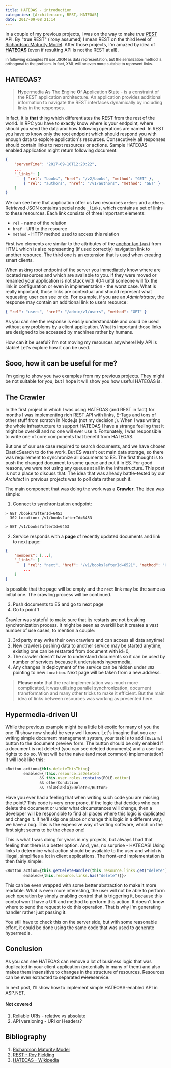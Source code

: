 ```yaml
---
title: HATEOAS - introduction
categories: [Architecture, REST, HATEOAS]
date: 2017-09-08 21:14
---
```


In a couple of my previous projects, I was on the way to make *true [REST][REST]* API. By "true REST" (irony assumed) I mean REST on the third level of [Richardson Maturity Model][RICHARDSON]. After those projects, I'm amazed by idea of [**HATEOAS**][WIKI] (even if resulting API is not the REST at all).

<!--more-->

<small>In following examples I'll use JSON as data representation, but the serialization method is orthogonal to the problem. In fact, XML will be even more suitable to represent links.</small>

## HATEOAS?

> **H**ypermedia **A**s **T**he **E**ngine **O**f **A**pplication **S**tate - is a constraint of the REST application architecture. An application provides additional information to navigate the REST interfaces dynamically by including links in the responses.

In fact, it is **that** thing which differentiates the REST from the rest of the world. In RPC you have to exactly know where is your endpoint, where should you send the data and how following operations are named. In REST you have to know only the root endpoint which should respond you with enough data to explore application's resources. Consecutively all responses should contain links to next resources or actions. Sample HATEOAS-enabled application might return following document:

```json
{
    "serverTime": "2017-09-10T12:20:22",
    ...
    "_links": [
        { "rel": "books", "href": "/v2/books", "method": "GET" },
        { "rel": "authors", "href": "/v1/authors", "method": "GET" }
    ]
}
```

We can see here that application offer us two resources `orders` and `authors`.
Retrieved JSON contains special node `_links`, which contains a set of links to these resources. Each link consists of three important elements:

* `rel` - name of the relation
* `href` - URI to the resource
* `method` - HTTP method used to access this relation

First two elements are similar to the attributes of the [anchor tag (`<a>`)][ANCHOR] from HTML which is also representing (if used correctly) navigation link to another resource. The third one is an extension that is used when creating smart clients.

When asking root endpoint of the server you immediately know where are located resources and which are available to you. If they were moved or renamed your application is not stuck with 404 until someone will fix the link in configuration or even in implementation - the worst case. What is really important, those links are contextual and should represent what requesting user can see or do. For example, if you are an *Administrator*, the response may contain an additional link to users resource:

```json
{ "rel": "users", "href": "/admin/v1/users", "method": "GET" }
```

As you can see the response is easily understandable and could be used without any problems by a client application. What is important those links are designed to be accessed by machines rather by humans.

How can it be useful? I'm not moving my resources anywhere! My API is stable! Let's explore how it can be used.

## Sooo, how it can be useful for me?
I'm going to show you two examples from my previous projects. They might be not suitable for you, but I hope it will show you how useful HATEOAS is.

## The Crawler
In the first project in which I was using HATEOAS (and REST in fact) for months I was implementing rich REST API with links, E-Tags and tons of other stuff from scratch in Node.js (not my decision ;). When I was writing the whole infrastructure to support HATEOAS I have a strange feeling that it might be overkill and no one will ever use it. Fortunately, I was responsible to write one of core components that benefit from HATEOAS.

But one of our use case required to search documents, and we have chosen ElasticSearch to do the work. But ES wasn't out main data storage, so there was requirement to synchronize all documents to ES. The first thought is to push the changed document to some queue and put it in ES. For good reasons, we were not using any queues at all in the infrastructure. This post is not a place to discuss that. The idea that was already battle-tested by our *Architect* in previous projects was to poll data rather push it.

The main component that was doing the work was a **Crawler**. The idea was simple:

1. Connect to synchronization endpoint:

```
> GET /books?afterId=6453
  302 Location: /v1/books?afterId=6453

> GET /v1/books?afterId=6453
```

2. Service responds with a **page** of recently updated documents and link to next page:

```json
{
    "members": [...],
    "_links": [
        { "rel": "next", "href": "/v1/books?afterId=6521", "method": "GET" },
        ...
    ]
}
```
Is possible that the page will be empty and the `next` link may be the same as initial one. The crawling process will be continued.

3. Push documents to ES and go to next page
4. Go to point 1

Crawler was stateful to make sure that its restarts are not breaking synchronization process. It might be seen as overkill but it creates a vast number of use cases, to mention a couple:

1. 3rd party may write their own crawlers and can access all data anytime!
1. New crawlers pushing data to another service may be started anytime, existing one can be restarted from document with id=0,
1. The crawler doesn't have to understand documents so it can be used by number of services because it understands hypermedia,
1. Any changes in deployment of the service can be hidden under `302` pointing to new `Location`. Next page will be taken from a new address.

> **Please note** that the real implementation was much more complicated, it was utilizing parallel synchronization, document transformation and many other tricks to make it efficient. But the main idea of links between resources was working as presented here.

## Hypermedia-driven UI
While the previous example might be a little bit exotic for many of you the one I'll show now should be very well known. Let's imagine that you are writing simple document management system, your task is to add `[DELETE]` button to the document preview form. The button should be only enabled if a document is not deleted (you can see deleted documents) and a user has rights to do so. What will be the naïve (and most common) implementation? It will look like this:

```javascript
<Button action={this.deleteThisThing}
        enabled={!this.resource.isDeleted 
               && this.user.roles.contains(ROLE.editor) 
               && otherCondition 
               && !blaBlaBla}>Delete</Button>
```

 Have you ever had a feeling that when writing such code you are missing the point? This code is very error prone, if the logic that decides who can delete the document or under what circumstances will change, then a developer will be responsible to find all places where this logic is duplicated and change it. If he'll skip one place or change this logic in a different way, we have a bug. This is the expensive way of writing software, which on the first sight seems to be the cheap one!

This is what I was doing for years in my projects, but always I had that feeling that there is a better option. And, yes, no surprise - HATEOAS! Using links to determine what action should be available to the user and which is illegal, simplifies a lot in client applications. The front-end implementation is then fairly simple:

``` javascript
<Button action={this.getDeleteHandler(this.resource.links.get("delete"))
        enabled={this.resource.links.has("delete")}}>
```

This can be even wrapped with some better abstraction to make it more readable. What is even more interesting, the user will not be able to perform such operation by simply enabling control that is triggering it, because this control won't have a URI and method to perform this action. It doesn't know where to send the request to do this operation. That is why I'm generating handler rather just passing it.

You still have to check this on the server side, but with some reasonable effort, it could be done using the same code that was used to generate hypermedia.

## Conclusion
As you can see HATEOAS can remove a lot of business logic that was duplicated in your client application (potentially in many of them) and also makes them insensitive to changes in the structure of resources. Resources can be even extracted to separated ~~micro~~service.

In next post, I'll show how to implement simple HATEOAS-enabled API in ASP.NET.

#### Not covered
1. Reliable URIs - relative vs absolute
1. API versioning - URI or Headers?

## Bibliography

1. [Richardson Maturity Model][RICHARDSON]
1. [REST - Roy Fielding][REST]
1. [HATEOAS - Wikipedia][WIKI]

[RICHARDSON]: https://martinfowler.com/articles/richardsonMaturityModel.html
[ANCHOR]: https://www.w3.org/TR/html4/struct/links.html#adef-href
[REST]: http://www.ics.uci.edu/~fielding/pubs/dissertation/rest_arch_style.htm
[WIKI]: https://en.wikipedia.org/wiki/HATEOAS
